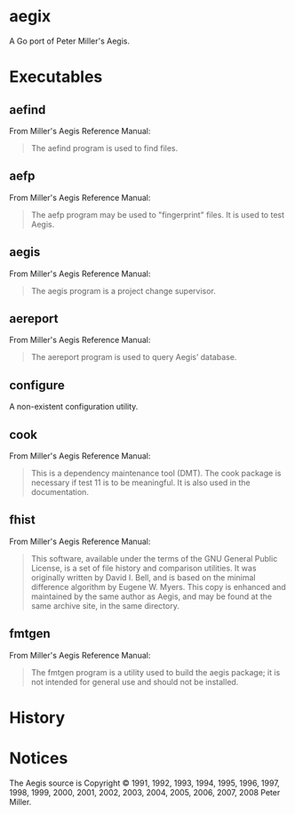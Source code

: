 # aegix

A Go port of Peter Miller's Aegis.

# Executables

## aefind
From Miller's Aegis Reference Manual:

> The aefind program is used to find files.

## aefp
From Miller's Aegis Reference Manual:

> The aefp program may be used to "fingerprint" files.
> It is used to test Aegis.

## aegis
From Miller's Aegis Reference Manual:

> The aegis program is a project change supervisor.

## aereport
From Miller's Aegis Reference Manual:

> The aereport program is used to query Aegis’ database.

## configure
A non-existent configuration utility.

## cook
From Miller's Aegis Reference Manual:

> This is a dependency maintenance tool (DMT).
> The cook package is necessary if test 11 is to be meaningful.
> It is also used in the documentation.

## fhist
From Miller's Aegis Reference Manual:

> This software, available under the terms of the GNU General Public License, is a set of file history and comparison utilities.
> It was originally written by David I. Bell, and is based on the minimal difference algorithm by Eugene W. Myers.
> This copy is enhanced and maintained by the same author as Aegis, and may be found at the same archive site, in the same directory.

## fmtgen
From Miller's Aegis Reference Manual:

> The fmtgen program is a utility used to build the aegis package; it is not intended for general use
and should not be installed.

# History

# Notices

The Aegis source is Copyright © 1991, 1992, 1993, 1994, 1995, 1996, 1997, 1998, 1999, 2000, 2001, 2002, 2003, 2004, 2005, 2006, 2007, 2008 Peter Miller.

